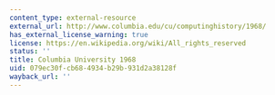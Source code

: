 ```yaml
---
content_type: external-resource
external_url: http://www.columbia.edu/cu/computinghistory/1968/
has_external_license_warning: true
license: https://en.wikipedia.org/wiki/All_rights_reserved
status: ''
title: Columbia University 1968
uid: 079ec30f-cb68-4934-b29b-931d2a38128f
wayback_url: ''
---
```

